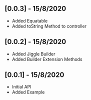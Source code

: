 ## [0.0.3] - 15/8/2020

- Added Equatable
- Added toString Method to controller

## [0.0.2] - 15/8/2020

- Added Jiggle Builder
- Added Builder Extension Methods

## [0.0.1] - 15/8/2020

- Initial API
- Added Example
